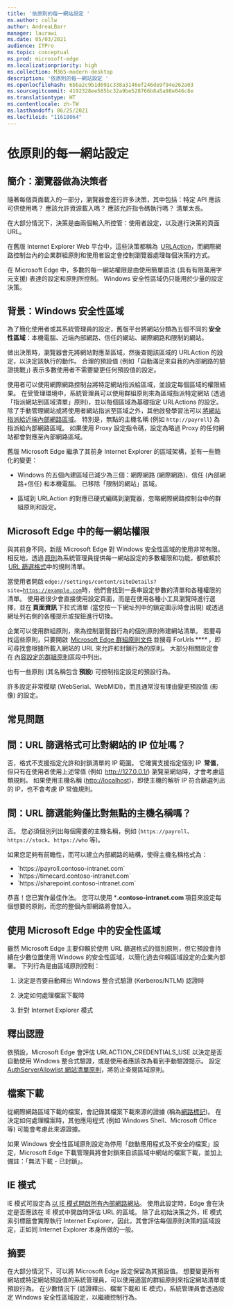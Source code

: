```yaml
---
title: '依原則的每一網站設定 '
ms.author: collw
author: AndreaLBarr
manager: laurawi
ms.date: 05/03/2021
audience: ITPro
ms.topic: conceptual
ms.prod: microsoft-edge
ms.localizationpriority: high
ms.collection: M365-modern-desktop
description: '依原則的每一網站設定 '
ms.openlocfilehash: 6bba2c9b1d691c338a3146ef246de9f94e262a03
ms.sourcegitcommit: 4192328ee585bc32a9be528766b8a5a98e046c8e
ms.translationtype: HT
ms.contentlocale: zh-TW
ms.lasthandoff: 06/25/2021
ms.locfileid: "11618064"
---
```

# <a name="persite-configuration-by-policy"></a>依原則的每一網站設定

## <a name="introduction-browsers-as-decision-makers"></a>簡介：瀏覽器做為決策者

隨著每個頁面載入的一部分，瀏覽器會進行許多決策，其中包括：特定 API 應該可供使用嗎？ 應該允許資源載入嗎？ 應該允許指令碼執行嗎？ 清單太長。

在大部分情況下，決策是由兩個輸入所控管：使用者設定，以及進行決策的頁面 URL。

在舊版 Internet Explorer Web 平台中，這些決策都稱為  [URLAction](/previous-versions/windows/internet-explorer/ie-developer/platform-apis/ms537178%28v%3dvs.85%29)，而網際網路控制台內的企業群組原則和使用者設定會控制瀏覽器處理每個決策的方式。  

在 Microsoft Edge 中，多數的每一網站權限是由使用簡單語法 (具有有限萬用字元支援) 表達的設定和原則所控制。 Windows 安全性區域仍只能用於少量的設定決策。

## <a name="background-windows-security-zones"></a>背景：Windows 安全性區域

為了簡化使用者或其系統管理員的設定，舊版平台將網站分類為五個不同的 **安全性區域**：本機電腦、近端內部網路、信任的網站、網際網路和限制的網站。

做出決策時，瀏覽器會先將網站對應至區域，然後查閱該區域的 URLAction 的設定，以決定該執行的動作。 合理的預設值 (例如「自動滿足來自我的內部網路的驗證挑戰」) 表示多數使用者不需要變更任何預設值的設定。

使用者可以使用網際網路控制台將特定網站指派給區域，並設定每個區域的權限結果。 在受管理環境中，系統管理員可以使用群組原則來為區域指派特定網站 (透過「指派網站到區域清單」原則)，並以每個區域為基礎指定 URLActions 的設定。 除了手動管理網站或將使用者網站指派至區域之外，其他啟發學習法可以 [將網站指派給近端內部網路區域](/archive/blogs/ieinternals/the-intranet-zone)。 特別是，無點的主機名稱 (例如 `http://payroll`) 為指派給內部網路區域。 如果使用 Proxy 設定指令碼，設定為略過 Proxy 的任何網站都會對應至內部網路區域。

舊版 Microsoft Edge 繼承了其前身 Internet Explorer 的區域架構，並有一些簡化的變更：

- Windows 的五個內建區域已減少為三個：網際網路 (網際網路)、信任 (內部網路+信任) 和本機電腦。 已移除「限制的網站」區域。

- 區域到 URLAction 的對應已硬式編碼到瀏覽器，忽略網際網路控制台中的群組原則和設定。

## <a name="per-site-permissions-in-the-microsoft-edge"></a>Microsoft Edge 中的每一網站權限

與其前身不同，新版 Microsoft Edge 對 Windows 安全性區域的使用非常有限。 相反地，透過 [原則](/deployedge/microsoft-edge-policies)為系統管理員提供每一網站設定的多數權限和功能，都依賴於  [URL 篩選格式](/DeployEdge/edge-learnmmore-url-list-filter%20format)中的規則清單。

當使用者開啟 <code>edge://settings/content/siteDetails?site=https://example.com</code>時，他們會找到一長串設定參數的清單和各種權限的清單。 使用者很少會直接使用設定頁面，而是在使用各種小工具瀏覽時進行選擇，並在 **頁面資訊** 下拉式清單 (當您按一下網址列中的鎖定圖示時會出現) 或透過網址列右側的各種提示或按鈕進行切換。

企業可以使用群組原則，來為控制瀏覽器行為的個別原則佈建網站清單。 若要尋找這些原則，只要開啟  [Microsoft Edge 群組原則文件](/deployedge/microsoft-edge-policies) 並搜尋 ForUrls **** ，即可尋找會根據所載入網站的 URL 來允許和封鎖行為的原則。 大部分相關設定會在 [內容設定的群組原則](/deployedge/microsoft-edge-policies#content-settings)區段中列出。

也有一些原則 (其名稱包含 **預設**) 可控制指定設定的預設行為。

許多設定非常模糊 (WebSerial、WebMIDI)，而且通常沒有理由變更預設值 (影像) 的設定。

## <a name="common-questions"></a>常見問題

## <a name="q-can-the-url-filter-format-match-on-a-sites-ip-address"></a>問：URL 篩選格式可比對網站的 IP 位址嗎？

否，格式不支援指定允許和封鎖清單的 IP 範圍。 它確實支援指定個別 IP  **常值**，但只有在使用者使用上述常值 (例如  <http://127.0.0.1/>) 瀏覽至網站時，才會考慮這類規則。 如果使用主機名稱 (<http://localhost>)，即使主機的解析 IP 符合篩選列出的 IP，也不會考慮 IP 常值規則。

## <a name="q-can-url-filters-matchjustdotless-host-names"></a>問：URL 篩選能夠僅比對無點的主機名稱嗎？

否。 您必須個別列出每個需要的主機名稱，例如 (`https://payroll`、`https://stock`、`https://who` 等)。

如果您足夠有前瞻性，而可以建立內部網路的結構，使得主機名稱格式為：

- <div style="display: inline">`https://payroll.contoso-intranet.com`</div>

- <div style="display: inline">`https://timecard.contoso-intranet.com`</div>

- <div style="display: inline">`https://sharepoint.contoso-intranet.com`</div>

恭喜！您已實作最佳作法。 您可以使用 ***.contoso-intranet.com** 項目來設定每個想要的原則，而您的整個內部網路將會加入。

## <a name="use-of-security-zones-inthe-microsoft-edge"></a>使用 Microsoft Edge 中的安全性區域

雖然 Microsoft Edge 主要仰賴於使用 URL 篩選格式的個別原則，但它預設會持續在少數位置使用 Windows 的安全性區域，以簡化過去仰賴區域設定的企業內部署。 下列行為是由區域原則控制：

1. 決定是否要自動釋出 Windows 整合式驗證 (Kerberos/NTLM) 認證時

2. 決定如何處理檔案下載時

3. 針對 Internet Explorer 模式

## <a name="credential-release"></a>釋出認證

依預設，Microsoft Edge 會評估 URLACTION_CREDENTIALS_USE 以決定是否自動使用 Windows 整合式驗證，或是使用者應該改為看到手動驗證提示。 設定 [AuthServerAllowlist 網站清單原則](/deployedge/microsoft-edge-policies#authserverallowlist)，將防止查閱區域原則。

## <a name="file-downloads"></a>檔案下載

從網際網路區域下載的檔案，會記錄其檔案下載來源的證據 (稱為[網路標記](https://textslashplain.com/2016/04/04/downloads-and-the-mark-of-the-web/))。 在決定如何處理檔案時，其他應用程式 (例如 Windows Shell、Microsoft Office 等) 可能會考慮此來源證據。

如果 Windows 安全性區域原則設定為停用「啟動應用程式及不安全的檔案」設定，Microsoft Edge 下載管理員將會封鎖來自該區域中網站的檔案下載，並加上備註：「無法下載 - 已封鎖」。  

## <a name="ie-mode"></a>IE 模式

IE 模式可設定為 [以 IE 模式開啟所有內部網路網站](/deployedge/edge-ie-mode#configure-all-intranet-sites)。 使用此設定時，Edge 會在決定是否應該在 IE 模式中開啟時評估 URL 的區域。 除了此初始決策之外，IE 模式索引標籤會實際執行 Internet Explorer，因此，其會評估每個原則決策的區域設定，正如同 Internet Explorer 本身所做的一般。

## <a name="summary"></a>摘要

在大部分情況下，可以將 Microsoft Edge 設定保留為其預設值。 想要變更所有網站或特定網站預設值的系統管理員，可以使用適當的群組原則來指定網站清單或預設行為。 在少數情況下 (認證釋出、檔案下載和 IE 模式)，系統管理員會透過設定 Windows 安全性區域設定，以繼續控制行為。

